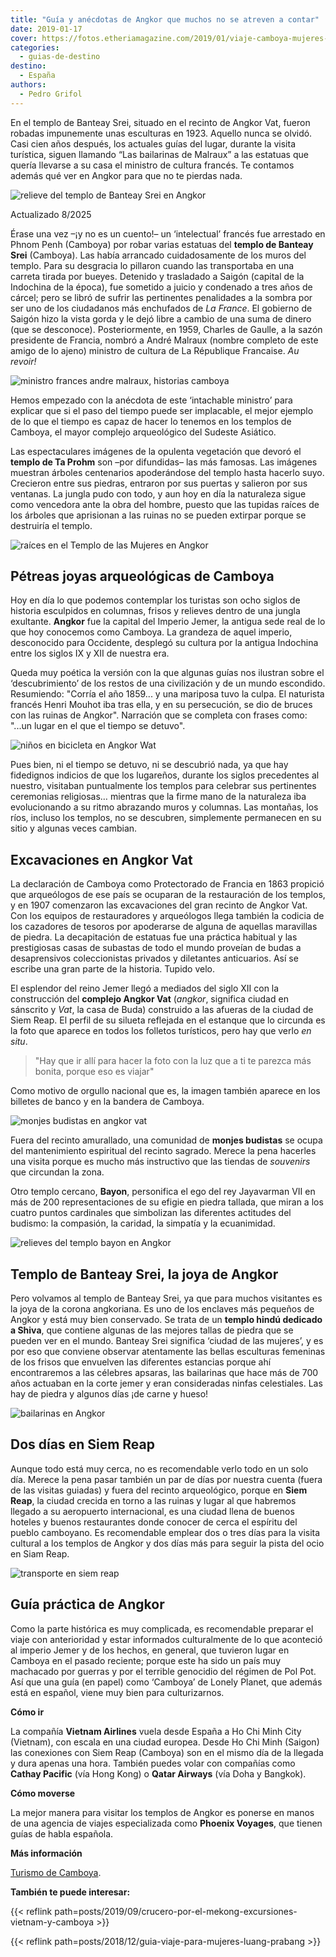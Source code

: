 ```yaml
---
title: "Guía y anécdotas de Angkor que muchos no se atreven a contar"
date: 2019-01-17
cover: https://fotos.etheriamagazine.com/2019/01/viaje-camboya-mujeres-Apsaras-de-Banteay-Srei-e1673862978728.jpg
categories: 
  - guias-de-destino
destino: 
  - España
authors: 
  - Pedro Grifol
---
```


En el templo de Banteay Srei, situado en el recinto de Angkor Vat, fueron robadas 
impunemente unas esculturas en 1923. Aquello nunca se olvidó. Casi cien años después, 
los actuales guías del lugar, durante la visita turística, siguen llamando “Las 
bailarinas de Malraux” a las estatuas que quería llevarse a su casa el ministro de 
cultura francés. Te contamos además qué ver en Angkor para que no te pierdas nada. 

![relieve del templo de Banteay Srei en Angkor](https://fotos.etheriamagazine.com/2019/01/viaje-camboya-mujeres-Apsaras-de-Banteay-Srei-e1673862978728.jpg "Apsaras del templo de Banteay Srei (Camboya).")

Actualizado 8/2025 

Érase una vez –¡y no es un cuento!– un ‘intelectual’ francés fue arrestado en Phnom Penh 
(Camboya) por robar varias estatuas del **templo de Banteay Srei** (Camboya). Las había 
arrancado cuidadosamente de los muros del templo. Para su desgracia lo pillaron cuando 
las transportaba en una carreta tirada por bueyes. Detenido y trasladado a Saigón 
(capital de la Indochina de la época), fue sometido a juicio y condenado a tres años de 
cárcel; pero se libró de sufrir las pertinentes penalidades a la sombra por ser uno de 
los ciudadanos más enchufados de _La France_. El gobierno de Saigón hizo la vista gorda 
y le dejó libre a cambio de una suma de dinero (que se desconoce). Posteriormente, en 
1959, Charles de Gaulle, a la sazón presidente de Francia, nombró a André Malraux 
(nombre completo de este amigo de lo ajeno) ministro de cultura de La République 
Francaise. _Au revoir!_ 

![ministro frances andre malraux, historias camboya](https://fotos.etheriamagazine.com/2019/01/viaje-camboya-Andre-Malraux-el-ministro-ladron-e1673863069582.jpg "Ministro francés Andre Malraux.")

Hemos empezado con la anécdota de este ‘intachable ministro’ para explicar que si el 
paso del tiempo puede ser implacable, el mejor ejemplo de lo que el tiempo es capaz de 
hacer lo tenemos en los templos de Camboya, el mayor complejo arqueológico del Sudeste 
Asiático. 

Las espectaculares imágenes de la opulenta vegetación que devoró el **templo de Ta 
Prohm** son –por difundidas– las más famosas. Las imágenes muestran árboles centenarios 
apoderándose del templo hasta hacerlo suyo. Crecieron entre sus piedras, entraron por 
sus puertas y salieron por sus ventanas. La jungla pudo con todo, y aun hoy en día la 
naturaleza sigue como vencedora ante la obra del hombre, puesto que las tupidas raíces 
de los árboles que aprisionan a las ruinas no se pueden extirpar porque se destruiría el 
templo. 

![raíces en el Templo de las Mujeres en Angkor](https://fotos.etheriamagazine.com/2020/06/Camboya-Templo-en-Angkor-Vat-e1673860295291.jpg "Los árboles invaden el templo de Ta Prohm. © P. Grifol")

## Pétreas joyas arqueológicas de Camboya

Hoy en día lo que podemos contemplar los turistas son ocho siglos de historia esculpidos 
en columnas, frisos y relieves dentro de una jungla exultante. **Angkor** fue la capital 
del Imperio Jemer, la antigua sede real de lo que hoy conocemos como Camboya. La 
grandeza de aquel imperio, desconocido para Occidente, desplegó su cultura por la 
antigua Indochina entre los siglos IX y XII de nuestra era. 

Queda muy poética la versión con la que algunas guías nos ilustran sobre el 
‘descubrimiento’ de los restos de una civilización y de un mundo escondido. Resumiendo: 
"Corría el año 1859... y una mariposa tuvo la culpa. El naturista francés Henri Mouhot 
iba tras ella, y en su persecución, se dio de bruces con las ruinas de Angkor". 
Narración que se completa con frases como: "...un lugar en el que el tiempo se detuvo". 

![niños en bicicleta en Angkor Wat](https://fotos.etheriamagazine.com/2019/01/viaje-camboya-mujeres-angkor-vat-e1673859799585.jpg "Ruinas de Angkor Vat (Camboya).")

Pues bien, ni el tiempo se detuvo, ni se descubrió nada, ya que hay fidedignos indicios 
de que los lugareños, durante los siglos precedentes al nuestro, visitaban puntualmente 
los templos para celebrar sus pertinentes ceremonias religiosas… mientras que la firme 
mano de la naturaleza iba evolucionando a su ritmo abrazando muros y columnas. Las 
montañas, los ríos, incluso los templos, no se descubren, simplemente permanecen en su 
sitio y algunas veces cambian. 

## Excavaciones en Angkor Vat

La declaración de Camboya como Protectorado de Francia en 1863 propició que arqueólogos 
de ese país se ocuparan de la restauración de los templos, y en 1907 comenzaron las 
excavaciones del gran recinto de Angkor Vat. Con los equipos de restauradores y 
arqueólogos llega también la codicia de los cazadores de tesoros por apoderarse de 
alguna de aquellas maravillas de piedra. La decapitación de estatuas fue una práctica 
habitual y las prestigiosas casas de subastas de todo el mundo proveían de budas a 
desaprensivos coleccionistas privados y diletantes anticuarios. Así se escribe una gran 
parte de la historia. Tupido velo. 

El esplendor del reino Jemer llegó a mediados del siglo XII con la construcción del 
**complejo Angkor Vat** (_angkor_, significa ciudad en sánscrito y _Vat_, la casa de 
Buda) construido a las afueras de la ciudad de Siem Reap. El perfil de su silueta 
reflejada en el estanque que lo circunda es la foto que aparece en todos los folletos 
turísticos, pero hay que verlo _en situ_. 

> "Hay que ir allí para hacer la foto con la luz que a ti te parezca más bonita, porque 
> eso es viajar" 

Como motivo de orgullo nacional que es, la imagen también aparece en los billetes de 
banco y en la bandera de Camboya. 

![monjes budistas en angkor vat](https://fotos.etheriamagazine.com/2019/01/viaje-camboya-angkor-vat-Templo-budista-e1673860168490.jpg "Templo budista (Camboya).")

Fuera del recinto amurallado, una comunidad de **monjes budistas** se ocupa del 
mantenimiento espiritual del recinto sagrado. Merece la pena hacerles una visita porque 
es mucho más instructivo que las tiendas de _souvenirs_ que circundan la zona. 

Otro templo cercano, **Bayon**, personifica el ego del rey Jayavarman VII en más de 200 
representaciones de su efigie en piedra tallada, que miran a los cuatro puntos 
cardinales que simbolizan las diferentes actitudes del budismo: la compasión, la 
caridad, la simpatía y la ecuanimidad. 

![relieves del templo bayon en Angkor](https://fotos.etheriamagazine.com/2019/01/viaje-camboya-mujeres-Templo-Bayon.jpg "Templo de Bayon (Camboya).")

## Templo de Banteay Srei, la joya de Angkor

Pero volvamos al templo de Banteay Srei, ya que para muchos visitantes es la joya de la 
corona angkoriana. Es uno de los enclaves más pequeños de Angkor y está muy bien 
conservado. Se trata de un **templo hindú dedicado a Shiva**, que contiene algunas de 
las mejores tallas de piedra que se pueden ver en el mundo. Banteay Srei significa 
‘ciudad de las mujeres’, y es por eso que conviene observar atentamente las bellas 
esculturas femeninas de los frisos que envuelven las diferentes estancias porque ahí 
encontraremos a las célebres apsaras, las bailarinas que hace más de 700 años actuaban 
en la corte jemer y eran consideradas ninfas celestiales. Las hay de piedra y algunos 
días ¡de carne y hueso! 

![bailarinas en Angkor](https://fotos.etheriamagazine.com/2019/01/viaje-camboya-Bailarinas-1-e1673860228944.jpg "Bailarinas de Angkor.")

## Dos días en Siem Reap

Aunque todo está muy cerca, no es recomendable verlo todo en un solo día. Merece la pena 
pasar también un par de días por nuestra cuenta (fuera de las visitas guiadas) y fuera 
del recinto arqueológico, porque en **Siem Reap**, la ciudad crecida en torno a las 
ruinas y lugar al que habremos llegado a su aeropuerto internacional, es una ciudad 
llena de buenos hoteles y buenos restaurantes donde conocer de cerca el espíritu del 
pueblo camboyano. Es recomendable emplear dos o tres días para la visita cultural a los 
templos de Angkor y dos días más para seguir la pista del ocio en Siam Reap. 

![transporte en siem reap](https://fotos.etheriamagazine.com/2019/01/viaje-camboya-Siem-Reap.jpg "Calles de Siem Reap (Camboya).")

## Guía práctica de Angkor

Como la parte histórica es muy complicada, es recomendable preparar el viaje con 
anterioridad y estar informados culturalmente de lo que aconteció al imperio Jemer y de 
los hechos, en general, que tuvieron lugar en Camboya en el pasado reciente; porque este 
ha sido un país muy machacado por guerras y por el terrible genocidio del régimen de Pol 
Pot. Así que una guía (en papel) como ‘Camboya’ de Lonely Planet, que además está en 
español, viene muy bien para culturizarnos. 

**Cómo ir** 

La compañía **Vietnam Airlines** vuela desde España a Ho Chi Minh City (Vietnam), con 
escala en una ciudad europea. Desde Ho Chi Minh (Saigon) las conexiones con Siem Reap 
(Camboya) son en el mismo día de la llegada y dura apenas una hora. También puedes volar 
con compañías como **Cathay Pacific** (vía Hong Kong) o **Qatar Airways** (vía Doha y 
Bangkok). 

**Cómo moverse** 

La mejor manera para visitar los templos de Angkor es ponerse en manos de una agencia de 
viajes especializada como **Phoenix Voyages**, que tienen guías de habla española. 

**Más información** 

[Turismo de Camboya](http://www.tourismcambodia.com). 

**También te puede interesar:** 

{{< reflink path=posts/2019/09/crucero-por-el-mekong-excursiones-vietnam-y-camboya >}} 

{{< reflink path=posts/2018/12/guia-viaje-para-mujeres-luang-prabang >}}
